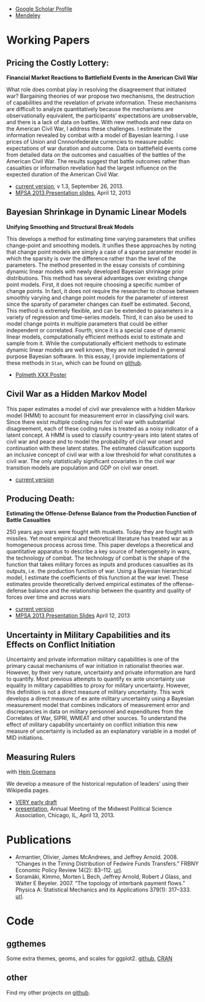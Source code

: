 <!-- 
.. title: Research
.. slug: research
.. date: 2013/09/04 07:58:00
.. tags: 
.. link: 
.. description: 
-->

- [Google Scholar Profile](http://scholar.google.com/citations?user=N2NJ_WoAAAAJ)
- [Mendeley](http://www.mendeley.com/profiles/jeffrey-arnold/)

# Working Papers

## Pricing the Costly Lottery:

**Financial Market Reactions to Battlefield Events in the American Civil War**
      
What role does combat play in resolving the disagreement that
initiated war? Bargaining theories of war propose two mechanisms, the
destruction of capabilities and the revelation of private information.
These mechanisms are difficult to analyze quantitatively because the
mechanisms are observationally equivalent, the participants'
expectations are unobservable, and there is a lack of data on battles.
With new methods and new data on the American Civil War, I address
these challenges. I estimate the information revealed by combat with a
model of Bayesian learning. I use prices of Union and Cnnnonfederate
currencies to measure public expectations of war duration and outcome.
Data on battlefield events come from detailed data on the outcomes and
casualties of the battles of the American Civil War. The results
suggest that battle outcomes rather than casualties or information
revelation had the largest influence on the expected duration of the
American Civil War.

- [current version](https://s3.amazonaws.com/docs.jrnold.me/Pricing_the_Costly_Lottery_v_1_4.pdf), v 1.3, September 26, 2013.
- [MPSA 2013 Presentation slides](https://s3.amazonaws.com/docs.jrnold.me/Jrnold_Pricing_Costly_Lottery_20130412.pdf), April 12, 2013

## Bayesian Shrinkage in Dynamic Linear Models

**Unifying Smoothing and Structural Break Models**

This develops a method for estimating time varying parameters that unifies change-point and smoothing models.
It unifies these approaches by noting that change point models are simply a case of a sparse parameter model in which the sparsity is over the difference rather than the level of the parameters.
The method presented in the essay consists of combining dynamic linear models with newly developed Bayesian shrinkage prior distributions.
This method has several advantages over existing change point models.
First,  it does not require choosing a specific number of change points. 
In fact, it does not require the researcher to choose between smoothly varying and change point models for the parameter of interest since the sparsity of parameter changes can itself be estimated.
Second, This method is extremely flexible, and can be extended to parameters in a variety of regression and time-series models.
Third, it can also be used to model change points in multiple parameters that could be either independent or correlated.
Fourth, since it is a special case of dynamic linear models, computationally efficient methods exist to estimate and sample from it.
While the computationally efficient methods to estimate dynamic linear models are well known, they are not included in general purpose Bayesian software.
In this essay, I provide implementations of these methods in `Stan`, which can be found on [github](https://github.com/jrnold/stan_headers).

- [Polmeth XXX Poster](https://s3.amazonaws.com/docs.jrnold.me/Arnold_PolmethXXX_Poster.pdf)


## 	Civil War as a Hidden Markov Model

This paper estimates a model of civil war prevalence with a hidden
Markov model (HMM) to account for measurement error in classifying
civil wars. Since there exist multiple coding rules for civil war with
substantial disagreement, each of these coding rules is treated as a
noisy indicator of a latent concept. A HMM is used to classify
country-years into latent states of civil war and peace and to model
the probability of civil war onset and continuation with these latent
states. The estimated classification supports an inclusive concept of
civil war with a low threshold for what constitutes a civil war. The
only statistically significant covariates in the civil war transition
models are population and GDP on civil war onset.

- [current version](https://s3.amazonaws.com/docs.jrnold.me/cwhmm_2011-06-02.pdf)

## Producing Death:

**Estimating the Offense-Defense Balance from the Production Function of Battle Casualties**

250 years ago wars were fought with muskets. Today they are fought
with missiles. Yet most empirical and theoretical literature has
treated war as a homogeneous process across time. This paper develops
a theoretical and quantitative apparatus to describe a key source of
heterogeneity in wars, the technology of combat. The technology of
combat is the shape of the function that takes military forces as
inputs and produces casualties as its outputs, i.e. the production
function of war. Using a Bayesian hierarchical model, I estimate the
coefficients of this function at the war level. These estimates
provide theoretically derived empirical estimates of the
offense-defense balance and the relationship between the quantity and
quality of forces over time and across wars

- [current version](https://s3.amazonaws.com/docs.jrnold.me/producing_death_2012-04-09.pdf)
- [MPSA 2013 Presentation Slides](https://s3.amazonaws.com/docs.jrnold.me/Jrnold_Producing_Death_20130412.pdf) April 12, 2013

## Uncertainty in Military Capabilities and its Effects on Conflict Initiation

Uncertainty and private information military capabilities is one of
the primary causal mechanisms of war initiation in rationalist
theories war. However, by their very nature, uncertainty and private
information are hard to quantify. Most previous attempts to quantify
ex ante uncertainty use equality in military capabilities to proxy for
military uncertainty. However, this definition is not a direct measure
of military uncertainty. This work develops a direct measure of ex
ante military uncertainty using a Bayesian measurement model that
combines indicators of measurement error and discrepancies in data on
military personnel and expenditures from the Correlates of War, SIPRI,
WMEAT and other sources. To understand the effect of military
capability uncertainty on conflict initiation this new measure of
uncertainty is included as an explanatory variable in a model of MID
initiations.

## Measuring Rulers

with
[Hein Goemans](http://www.rochester.edu/college/faculty/hgoemans/)

We develop a measure of the historical reputation of leaders' using
their Wikipedia pages. 

- [VERY early draft](https://s3.amazonaws.com/docs.jrnold.me/Arnold_Goemans_Leaders_Fame.pdf)
- [presentation](https://s3.amazonaws.com/docs.jrnold.me/Arnold_Goemans_MPSA_presentation_2012-04-13.pdf), Annual Meeting of the Midwest Political Science Association,
  Chicago, IL, April 13, 2013.

# Publications

- Armantier, Olivier, James McAndrews, and Jeffrey Arnold. 2008. “Changes in the Timing Distribution of Fedwire Funds Transfers.” FRBNY Economic Policy Review 14(2): 83–112. [url](http://www.newyorkfed.org/research/epr/08v14n2/0809arma.html).
- Soramäki, Kimmo, Morten L Bech, Jeffrey Arnold, Robert J Glass, and Walter E Beyeler. 2007. “The topology of interbank payment flows.” Physica A: Statistical Mechanics and its Applications 379(1): 317–333. [url](http://www.sciencedirect.com/science/article/pii/S0378437106013124).

# Code

## ggthemes

Some extra themes, geoms, and scales for ggplot2.
[github](https://github.com/jrnold/ggthemes),
[CRAN](http://cran.r-project.org/web/packages/ggthemes/index.html)

## other

Find my other projects on [github](https://github.com/jrnold/).
